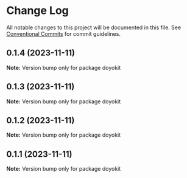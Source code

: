# Change Log

All notable changes to this project will be documented in this file.
See [Conventional Commits](https://conventionalcommits.org) for commit guidelines.

## 0.1.4 (2023-11-11)

**Note:** Version bump only for package doyokit





## 0.1.3 (2023-11-11)

**Note:** Version bump only for package doyokit





## 0.1.2 (2023-11-11)

**Note:** Version bump only for package doyokit





## 0.1.1 (2023-11-11)

**Note:** Version bump only for package doyokit
